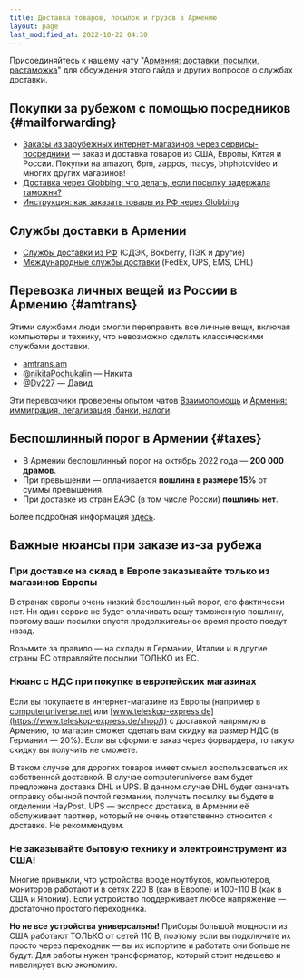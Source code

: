 ```yaml
---
title: Доставка товаров, посылок и грузов в Армению
layout: page
last_modified_at: 2022-10-22 04:30
---
```


Присоединяйтесь к нашему чату "[Армения: доставки, посылки, растаможка](https://t.me/am_delivery)" для обсуждения
этого гайда и других вопросов о службах доставки.

## Покупки за рубежом с помощью посредников {#mailforwarding}

- [Заказы из зарубежных интернет-магазинов через сервисы-посредники](/delivery/mailforwarding.md) — заказ и доставка товаров
  из США, Европы, Китая и России. Покупки на amazon, 6pm, zappos, macys, bhphotovideo и многих других магазинов!
- [Доставка через Globbing: что делать, если посылку задержала таможня?](/delivery/globbing-customs.md)
- [Инструкция: как заказать товары из РФ через Globbing](/delivery/globbing-from-russia.md)

## Службы доставки в Армении

- [Службы доставки из РФ](/delivery/services.md#ru) (СДЭК, Boxberry, ПЭК и другие)
- [Международные службы доставки](/delivery/services.md#int) (FedEx, UPS, EMS, DHL)

## Перевозка личных вещей из России в Армению {#amtrans}

Этими службами люди смогли переправить все личные вещи, включая компьютеры и технику, что невозможно сделать
классическими службами доставки.

- [amtrans.am](https://amtrans.am/ru/)
- [@nikitaPochukalin](https://t.me/nikitaPochukalin) — Никита
- [@Dv227](https://t.me/Dv227) — Давид

Эти перевозчики проверены опытом чатов [Взаимопомощь](https://t.me/+szFNNJqf1J42Zjhi) и
[Армения: иммиграция, легализация, банки, налоги](https://t.me/am_banking_and_residency).

## Беспошлинный порог в Армении {#taxes}

- В Армении беспошлинный порог на октябрь 2022 года — **200 000 драмов**.
- При превышении — оплачивается **пошлина в размере 15%** от суммы превышения.
- При доставке из стран ЕАЭС (в том числе России) **пошлины нет**.

Более подробная информация [здесь](/delivery/customs-taxes.md).

## Важные нюансы при заказе из-за рубежа

### При доставке на склад в Европе заказывайте **только из магазинов Европы**

В странах европы очень низкий беспошлинный порог, его фактически нет. Ни один сервис не будет оплачивать вашу
таможенную пошлину, поэтому ваши посылки спустя продолжительное время просто поедут назад.

Возьмите за правило — на склады в Германии, Италии и в другие страны ЕС отправляйте посылки ТОЛЬКО из ЕС.

### Нюанс с НДС при покупке в европейских магазинах

Если вы покупаете в интернет-магазине из Европы (например в [computeruniverse.net](https://www.computeruniverse.net/ru)
или [www.teleskop-express.de](https://www.teleskop-express.de/shop/)) с доставкой напрямую в Армению, то магазин
сможет сделать вам скидку на размер НДС (в Германии — 20%). Если вы оформите заказ через форвардера, то такую скидку
вы получить не сможете.

В таком случае для дорогих товаров имеет смысл воспользоваться их собственной доставкой. В случае computeruniverse
вам будет предложена доставка DHL и UPS. В данном случае DHL будет означать отправку обычной почтой германии, получать
посылку вы будете в отделении HayPost. UPS — экспресс доставка, в Армении её обслуживает партнер, который не очень
ответственно относится к доставке. Не рекоммендуем.

### Не заказывайте бытовую технику и электроинструмент из США!

Многие привыкли, что устройства вроде ноутбуков, компьютеров, мониторов работают и в сетях 220 В (как в Европе) и 100-110 В
(как в США и Японии). Если устройство поддерживает любое напряжение — достаточно простого переходника.

**Но не все устройства универсальны!** Приборы большой мощности из США работают ТОЛЬКО от сетей 110 В, поэтому если вы
подключите их просто через переходник — вы их испортите и работать они больше не будут. Для работы нужен трансформатор,
который стоит недешево и нивелирует всю экономию.

